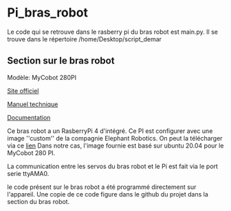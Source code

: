 # Pi_bras_robot

Le code qui se retrouve dans le rasberry pi du bras robot est main.py. Il se trouve dans le répertoire /home/Desktop/script_demar

## Section sur le bras robot

Modèle: MyCobot 280PI

[Site officiel](https://www.elephantrobotics.com/en/mycobot-pi/)

[Manuel technique](https://www.elephantrobotics.com/wp-content/uploads/2021/03/myCobot-User-Mannul-EN-V20210318.pdf)

[Documentation](https://docs.elephantrobotics.com/docs/gitbook-en/)

Ce bras robot a un RasberryPi 4 d'intégré. Ce PI est configurer avec une image ''custom'' de la compagnie Elephant Robotics.
On peut la télécharger via ce [lien](https://www.elephantrobotics.com/en/downloads/)
Dans notre cas, l'image fournie est basé sur ubuntu 20.04 pour le MyCobot 280 PI.

La communication entre les servos du bras robot et le Pi est fait via
le port serie ttyAMA0.

le code présent sur le bras robot a été programmé directement sur l'appareil. Une copie de ce code figure dans le github du projet dans la section du bras robot.
